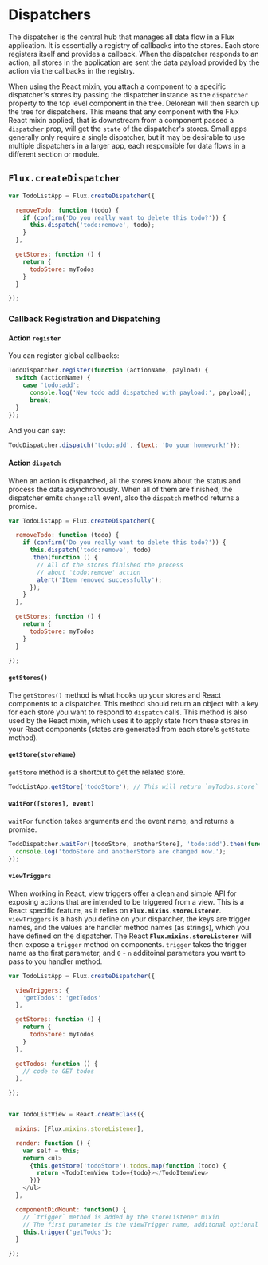 # Dispatchers

The dispatcher is the central hub that manages all data flow in a Flux application.
It is essentially a registry of callbacks into the stores. Each store registers
itself and provides a callback. When the dispatcher responds to an action,
all stores in the application are sent the data payload provided by the
action via the callbacks in the registry.

When using the React mixin, you attach a component to a specific
dispatcher's stores by passing the dispatcher instance as the `dispatcher` property
to the top level component in the tree. Delorean will then search up the tree for
dispatchers. This means that any component with the Flux React mixin applied,
that is downstream from a component passed a `dispatcher` prop, will get the
`state` of the dispatcher's stores. Small apps generally only require a single
dispatcher, but it may be desirable to use multiple dispatchers in a larger app,
each responsible for data flows in a different section or module.

## `Flux.createDispatcher`

```js
var TodoListApp = Flux.createDispatcher({

  removeTodo: function (todo) {
    if (confirm('Do you really want to delete this todo?')) {
      this.dispatch('todo:remove', todo);
    }
  },

  getStores: function () {
    return {
      todoStore: myTodos
    }
  }

});
```

### Callback Registration and Dispatching

#### Action `register`

You can register global callbacks:

```js
TodoDispatcher.register(function (actionName, payload) {
  switch (actionName) {
    case 'todo:add':
      console.log('New todo add dispatched with payload:', payload);
      break;
  }
});
```

And you can say:

```js
TodoDispatcher.dispatch('todo:add', {text: 'Do your homework!'});
```

#### Action `dispatch`

When an action is dispatched, all the stores know about the status and
process the data asynchronously. When all of them are finished, the dispatcher
emits `change:all` event, also the `dispatch` method returns a promise.

```js
var TodoListApp = Flux.createDispatcher({

  removeTodo: function (todo) {
    if (confirm('Do you really want to delete this todo?')) {
      this.dispatch('todo:remove', todo)
      .then(function () {
        // All of the stores finished the process
        // about 'todo:remove' action
        alert('Item removed successfully');
      });
    }
  },

  getStores: function () {
    return {
      todoStore: myTodos
    }
  }

});
```

#### `getStores()`

The `getStores()` method is what hooks up your stores and React components to a dispatcher. This method should return an
object with a key for each store you want to respond to `dispatch` calls. This method is also used by
the React mixin, which uses it to apply state from these stores in your React components (states are
generated from each store's `getState` method).


#### `getStore(storeName)`

`getStore` method is a shortcut to get the related store.

```js
TodoListApp.getStore('todoStore'); // This will return `myTodos.store`
```

#### `waitFor([stores], event)`

`waitFor` function takes arguments and the event name, and returns a promise.

```js
TodoDispatcher.waitFor([todoStore, anotherStore], 'todo:add').then(function () {
  console.log('todoStore and anotherStore are changed now.');
});
```

#### `viewTriggers`

When working in React, view triggers offer a clean and simple API for exposing actions that are intended to be triggered
from a view. This is a React specific feature, as it relies on **`Flux.mixins.storeListener`**. `viewTriggers` is a hash you define on your dispatcher, the keys are trigger names, and the values are handler method names (as strings), which you have defined on the dispatcher. The React **`Flux.mixins.storeListener`** will then expose a `trigger` method on components.
`trigger` takes the trigger name as the first parameter, and `0` - `n` additoinal parameters you want to pass to you handler
method.


```js
var TodoListApp = Flux.createDispatcher({

  viewTriggers: {
    'getTodos': 'getTodos'
  },

  getStores: function () {
    return {
      todoStore: myTodos
    }
  },

  getTodos: function () {
    // code to GET todos
  },

});


var TodoListView = React.createClass({

  mixins: [Flux.mixins.storeListener],

  render: function () {
    var self = this;
    return <ul>
      {this.getStore('todoStore').todos.map(function (todo) {
        return <TodoItemView todo={todo}></TodoItemView>
      })}
    </ul>
  },

  componentDidMount: function() {
    // `trigger` method is added by the storeListener mixin
    // The first parameter is the viewTrigger name, additonal optional parameters can be passed after that
    this.trigger('getTodos');
  }

});

```
